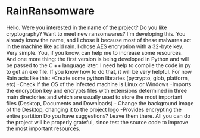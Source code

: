 # RainRansomware
Hello. Were you interested in the name of the project? Do you like cryptography? Want to meet new ransomwares? I'm developing this. You already know the name, and I chose it because most of these malwares act in the machine like acid rain. I chose AES encryption with a 32-byte key. Very simple. You, if you know, can help me to increase some resources. And one more thing: the first version is being developed in Python and will be passed to the C ++ language later. I need help to compile the code in py to get an exe file. If you know how to do that, it will be very helpful. For now Rain acts like this:  -Create some python libraries (pycrypto, glob, platform, etc) -Check if the OS of the infected machine is Linux or Windows -Imports the encryption key and encrypts files with extensions determined in three main directories and which are usually used to store the most important files (Desktop, Documents and Downloads) - Change the background image of the Desktop, changing it to the project logo -Provides encrypting the entire partition  Do you have suggestions? Leave them there. All you can do the project will be properly grateful, since test the source code to improve the most important resources.
